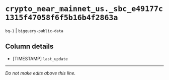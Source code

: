 # `crypto_near_mainnet_us._sbc_e49177c1315f47058f6f5b16b4f2863a`
`bq-1` | `bigquery-public-data`

## Column details
* [TIMESTAMP] `last_update`

-------------------------------------------------------------------------------
*Do not make edits above this line.*
